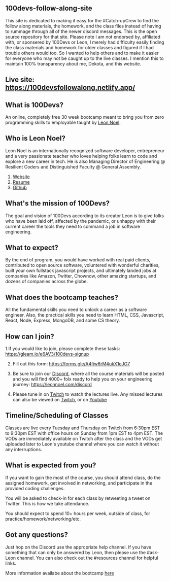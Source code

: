 ## 100devs-follow-along-site
This site is dedicated to making it easy for the #Catch-upCrew to find the follow along materials, the homework, and the class files instead of having to rummage through all of the newer discord messages. This is the open source repository for that site. Please note I am not endorsed by, affiliated with, or sponsered by 100Devs or Leon, I merely had difficulty easily finding the class materials and homework for older classes and figured if I had trouble others would too. So I wanted to help others and to make it easier for everyone who may not be caught up to the live classes. I mention this to maintain 100% transparency about me, Dekota, and this website.

## Live site: https://100devsfollowalong.netlify.app/

## What is 100Devs?
An online, completely free 30 week bootcamp meant to bring you from zero programming skills to employable taught by [Leon Noel](https://leonnoel.com/100devs/).  

## Who is Leon Noel?
Leon Noel is an internationally recognized software developer, entrepreneur and a very passionate teacher who loves helping folks learn to code and explore a new career in tech. He is also Managing Director of Engineering @ Resilient Coders and Distinguished Faculty @ General Assembly.

1. [Website](https://leonnoel.com/)
2. [Resume](https://leonnoel.com/media/leonnoel-resume.pdf)
3. [Github](https://github.com/leonnoel)

## What's the mission of 100Devs?
The goal and vision of 100Devs according to its creator Leon is to give folks who have been laid off, affected by the pandemic, or unhappy with their current career the tools they need to command a job in software engineering.

## What to expect?
By the end of program, you would have worked with real paid clients, contributed to open source software, voluntered with wonderful charities, built your own fullstack javascript projects, and ultimately landed jobs at companies like Amazon, Twitter, Chownow, other amazing startups, and dozens of companies across the globe.

## What does the bootcamp teaches?
All the fundamental skills you need to unlock a career as a software engineer. Also, the practical skills you need to learn HTML, CSS, Javascript, React, Node, Express, MongoDB, and some CS theory.

## How can I join?
1.If you would like to join, please complete these tasks: https://gleam.io/e6AV3/100devs-signup

2. Fill out this form: https://forms.gle/A4fiw6rM4ukX1eJG7

3. Be sure to join our [Discord](https://leonnoel.com/discord), where all the course materials will be posted and you will find 4000+ folx ready to help you on your engineering journey: https://leonnoel.com/discord

4. Please tune in on [Twitch](https://www.twitch.tv/learnwithleon) to watch the lectures live. Any missed lectures can also be viewed on [Twitch](https://www.twitch.tv/learnwithleon), or on [Youtube](https://www.youtube.com/channel/UCGiRSHBdWuCgjgmPPz_13xw)

## Timeline/Scheduling of Classes
Classes are live every Tuesday and Thursday on Twitch from 6:30pm EST to 9:30pm EST with office hours on Sunday from 1pm EST to 4pm EST. The VODs are immediately available on Twitch after the class and the VODs get uploaded later to Leon's youtube channel where you can watch it without any interruptions.

## What is expected from you?
If you want to gain the most of the course, you should attend class, do the assigned homework, get involved in networking, and participate in the provided coding challenges.

You will be asked to check-in for each class by retweeting a tweet on Twitter. This is how we take attendance.

You should expect to spend 10+ hours per week, outside of class, for practice/homework/networking/etc.

## Got any questions?
Just hop on the Discord use the appropriate help channel. If you have something that can only be answered by Leon, then please use the #ask-Leon channel. You can also check out the #resources channel for helpful links.

More information availabe about the bootcamp [here](https://leonnoel.com/)


